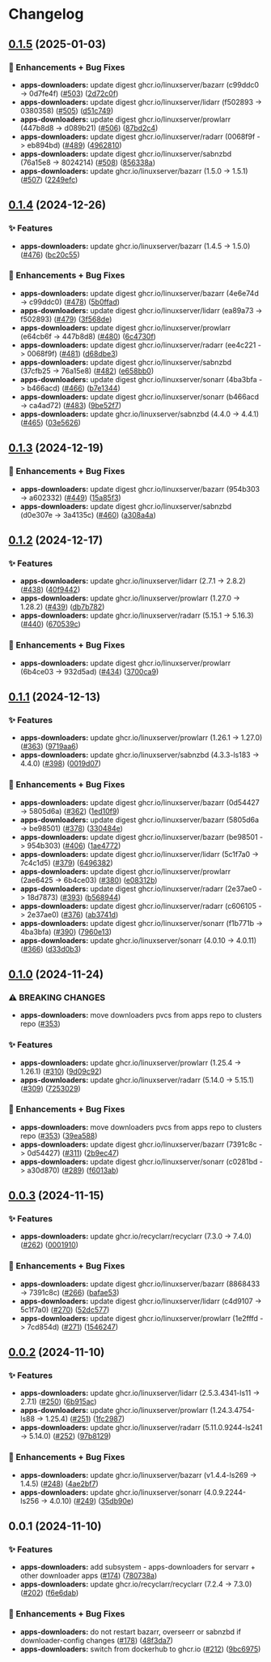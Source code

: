 # Changelog

## [0.1.5](https://github.com/ppat/homelab-ops-kubernetes-apps/compare/apps-downloaders-v0.1.4...apps-downloaders-v0.1.5) (2025-01-03)


### 🚀 Enhancements + Bug Fixes

* **apps-downloaders:** update digest ghcr.io/linuxserver/bazarr (c99ddc0 -&gt; 0d7fe4f) ([#503](https://github.com/ppat/homelab-ops-kubernetes-apps/issues/503)) ([2d72c0f](https://github.com/ppat/homelab-ops-kubernetes-apps/commit/2d72c0fe346efe7e824347e0fccc3a1fa508284c))
* **apps-downloaders:** update digest ghcr.io/linuxserver/lidarr (f502893 -&gt; 0380358) ([#505](https://github.com/ppat/homelab-ops-kubernetes-apps/issues/505)) ([d51c749](https://github.com/ppat/homelab-ops-kubernetes-apps/commit/d51c749721e96ae6143bbed11a37871fae886860))
* **apps-downloaders:** update digest ghcr.io/linuxserver/prowlarr (447b8d8 -&gt; d089b21) ([#506](https://github.com/ppat/homelab-ops-kubernetes-apps/issues/506)) ([87bd2c4](https://github.com/ppat/homelab-ops-kubernetes-apps/commit/87bd2c450f4e390eb598fbe38370c2b1907e14d4))
* **apps-downloaders:** update digest ghcr.io/linuxserver/radarr (0068f9f -&gt; eb894bd) ([#489](https://github.com/ppat/homelab-ops-kubernetes-apps/issues/489)) ([4962810](https://github.com/ppat/homelab-ops-kubernetes-apps/commit/4962810c8db3f29c28cc42ef131e80c394edb87d))
* **apps-downloaders:** update digest ghcr.io/linuxserver/sabnzbd (76a15e8 -&gt; 8024214) ([#508](https://github.com/ppat/homelab-ops-kubernetes-apps/issues/508)) ([856338a](https://github.com/ppat/homelab-ops-kubernetes-apps/commit/856338a21415e6b9ff6535d433d108eaf856b254))
* **apps-downloaders:** update ghcr.io/linuxserver/bazarr (1.5.0 -&gt; 1.5.1) ([#507](https://github.com/ppat/homelab-ops-kubernetes-apps/issues/507)) ([2249efc](https://github.com/ppat/homelab-ops-kubernetes-apps/commit/2249efc7ddb2268dff1695402a37d7d7713e474a))

## [0.1.4](https://github.com/ppat/homelab-ops-kubernetes-apps/compare/apps-downloaders-v0.1.3...apps-downloaders-v0.1.4) (2024-12-26)


### ✨ Features

* **apps-downloaders:** update ghcr.io/linuxserver/bazarr (1.4.5 -&gt; 1.5.0) ([#476](https://github.com/ppat/homelab-ops-kubernetes-apps/issues/476)) ([bc20c55](https://github.com/ppat/homelab-ops-kubernetes-apps/commit/bc20c55024b049e99d74fdc71479c806915045c1))


### 🚀 Enhancements + Bug Fixes

* **apps-downloaders:** update digest ghcr.io/linuxserver/bazarr (4e6e74d -&gt; c99ddc0) ([#478](https://github.com/ppat/homelab-ops-kubernetes-apps/issues/478)) ([5b0ffad](https://github.com/ppat/homelab-ops-kubernetes-apps/commit/5b0ffad60e420819704b4c0f6a62fd955b224dbf))
* **apps-downloaders:** update digest ghcr.io/linuxserver/lidarr (ea89a73 -&gt; f502893) ([#479](https://github.com/ppat/homelab-ops-kubernetes-apps/issues/479)) ([3f568de](https://github.com/ppat/homelab-ops-kubernetes-apps/commit/3f568dedd8a0df359c296d7694479109e4c7d9c6))
* **apps-downloaders:** update digest ghcr.io/linuxserver/prowlarr (e64cb6f -&gt; 447b8d8) ([#480](https://github.com/ppat/homelab-ops-kubernetes-apps/issues/480)) ([6c4730f](https://github.com/ppat/homelab-ops-kubernetes-apps/commit/6c4730f282f5158327736a7c8a390dd5a73cd4b4))
* **apps-downloaders:** update digest ghcr.io/linuxserver/radarr (ee4c221 -&gt; 0068f9f) ([#481](https://github.com/ppat/homelab-ops-kubernetes-apps/issues/481)) ([d68dbe3](https://github.com/ppat/homelab-ops-kubernetes-apps/commit/d68dbe3d0c3abc4dcc3e84fc68c5afbe7de50b2c))
* **apps-downloaders:** update digest ghcr.io/linuxserver/sabnzbd (37cfb25 -&gt; 76a15e8) ([#482](https://github.com/ppat/homelab-ops-kubernetes-apps/issues/482)) ([e658bb0](https://github.com/ppat/homelab-ops-kubernetes-apps/commit/e658bb0d344be46990f730648e2cc5004c484236))
* **apps-downloaders:** update digest ghcr.io/linuxserver/sonarr (4ba3bfa -&gt; b466acd) ([#466](https://github.com/ppat/homelab-ops-kubernetes-apps/issues/466)) ([b7e1344](https://github.com/ppat/homelab-ops-kubernetes-apps/commit/b7e13445605e39db17ab251c785a0b736b60e518))
* **apps-downloaders:** update digest ghcr.io/linuxserver/sonarr (b466acd -&gt; ca4ad72) ([#483](https://github.com/ppat/homelab-ops-kubernetes-apps/issues/483)) ([9be52f7](https://github.com/ppat/homelab-ops-kubernetes-apps/commit/9be52f7a973468edc77cdd802eb4b43d60385645))
* **apps-downloaders:** update ghcr.io/linuxserver/sabnzbd (4.4.0 -&gt; 4.4.1) ([#465](https://github.com/ppat/homelab-ops-kubernetes-apps/issues/465)) ([03e5626](https://github.com/ppat/homelab-ops-kubernetes-apps/commit/03e562675b7aea901bfd1095793f21e353dae393))

## [0.1.3](https://github.com/ppat/homelab-ops-kubernetes-apps/compare/apps-downloaders-v0.1.2...apps-downloaders-v0.1.3) (2024-12-19)


### 🚀 Enhancements + Bug Fixes

* **apps-downloaders:** update digest ghcr.io/linuxserver/bazarr (954b303 -&gt; a602332) ([#449](https://github.com/ppat/homelab-ops-kubernetes-apps/issues/449)) ([15a85f3](https://github.com/ppat/homelab-ops-kubernetes-apps/commit/15a85f3b9afd30b04ccb03758c5679cb9236b64b))
* **apps-downloaders:** update digest ghcr.io/linuxserver/sabnzbd (d0e307e -&gt; 3a4135c) ([#460](https://github.com/ppat/homelab-ops-kubernetes-apps/issues/460)) ([a308a4a](https://github.com/ppat/homelab-ops-kubernetes-apps/commit/a308a4a0fe54aee50cc9ba3c51eddfa179d7bec9))

## [0.1.2](https://github.com/ppat/homelab-ops-kubernetes-apps/compare/apps-downloaders-v0.1.1...apps-downloaders-v0.1.2) (2024-12-17)


### ✨ Features

* **apps-downloaders:** update ghcr.io/linuxserver/lidarr (2.7.1 -&gt; 2.8.2) ([#438](https://github.com/ppat/homelab-ops-kubernetes-apps/issues/438)) ([40f9442](https://github.com/ppat/homelab-ops-kubernetes-apps/commit/40f9442f94d11bb6698c810669108c96040be56b))
* **apps-downloaders:** update ghcr.io/linuxserver/prowlarr (1.27.0 -&gt; 1.28.2) ([#439](https://github.com/ppat/homelab-ops-kubernetes-apps/issues/439)) ([db7b782](https://github.com/ppat/homelab-ops-kubernetes-apps/commit/db7b782374073bc7daca61c7ef24f2c3b8d2683e))
* **apps-downloaders:** update ghcr.io/linuxserver/radarr (5.15.1 -&gt; 5.16.3) ([#440](https://github.com/ppat/homelab-ops-kubernetes-apps/issues/440)) ([670539c](https://github.com/ppat/homelab-ops-kubernetes-apps/commit/670539ceac76fea495daebb5712c3cf941ead651))


### 🚀 Enhancements + Bug Fixes

* **apps-downloaders:** update digest ghcr.io/linuxserver/prowlarr (6b4ce03 -&gt; 932d5ad) ([#434](https://github.com/ppat/homelab-ops-kubernetes-apps/issues/434)) ([3700ca9](https://github.com/ppat/homelab-ops-kubernetes-apps/commit/3700ca98afe1cbe5e2e6c9b84588e98ac2f6050e))

## [0.1.1](https://github.com/ppat/homelab-ops-kubernetes-apps/compare/apps-downloaders-v0.1.0...apps-downloaders-v0.1.1) (2024-12-13)


### ✨ Features

* **apps-downloaders:** update ghcr.io/linuxserver/prowlarr (1.26.1 -&gt; 1.27.0) ([#363](https://github.com/ppat/homelab-ops-kubernetes-apps/issues/363)) ([9719aa6](https://github.com/ppat/homelab-ops-kubernetes-apps/commit/9719aa68070cf361dff1489af9e8d24ffff0828a))
* **apps-downloaders:** update ghcr.io/linuxserver/sabnzbd (4.3.3-ls183 -&gt; 4.4.0) ([#398](https://github.com/ppat/homelab-ops-kubernetes-apps/issues/398)) ([0019d07](https://github.com/ppat/homelab-ops-kubernetes-apps/commit/0019d073032aabc8a77171248e51973421ab8b95))


### 🚀 Enhancements + Bug Fixes

* **apps-downloaders:** update digest ghcr.io/linuxserver/bazarr (0d54427 -&gt; 5805d6a) ([#362](https://github.com/ppat/homelab-ops-kubernetes-apps/issues/362)) ([1ed10f9](https://github.com/ppat/homelab-ops-kubernetes-apps/commit/1ed10f985c9241da687358d8827da07ad866bb36))
* **apps-downloaders:** update digest ghcr.io/linuxserver/bazarr (5805d6a -&gt; be98501) ([#378](https://github.com/ppat/homelab-ops-kubernetes-apps/issues/378)) ([330484e](https://github.com/ppat/homelab-ops-kubernetes-apps/commit/330484e35455415255966f0595a06d94ba8572b7))
* **apps-downloaders:** update digest ghcr.io/linuxserver/bazarr (be98501 -&gt; 954b303) ([#406](https://github.com/ppat/homelab-ops-kubernetes-apps/issues/406)) ([1ae4772](https://github.com/ppat/homelab-ops-kubernetes-apps/commit/1ae4772ea367edba49731d7073a0402101868bb1))
* **apps-downloaders:** update digest ghcr.io/linuxserver/lidarr (5c1f7a0 -&gt; 7c4c1d5) ([#379](https://github.com/ppat/homelab-ops-kubernetes-apps/issues/379)) ([6496382](https://github.com/ppat/homelab-ops-kubernetes-apps/commit/64963822e218887d90653498d422f826e08bfa29))
* **apps-downloaders:** update digest ghcr.io/linuxserver/prowlarr (2ae6425 -&gt; 6b4ce03) ([#380](https://github.com/ppat/homelab-ops-kubernetes-apps/issues/380)) ([e08312b](https://github.com/ppat/homelab-ops-kubernetes-apps/commit/e08312b6ebeb8b89fb359da86aebaee86f48f6e1))
* **apps-downloaders:** update digest ghcr.io/linuxserver/radarr (2e37ae0 -&gt; 18d7873) ([#393](https://github.com/ppat/homelab-ops-kubernetes-apps/issues/393)) ([b568944](https://github.com/ppat/homelab-ops-kubernetes-apps/commit/b568944d98d9099d58c298a4bf0c5ad47ea53f46))
* **apps-downloaders:** update digest ghcr.io/linuxserver/radarr (c606105 -&gt; 2e37ae0) ([#376](https://github.com/ppat/homelab-ops-kubernetes-apps/issues/376)) ([ab3741d](https://github.com/ppat/homelab-ops-kubernetes-apps/commit/ab3741dd8e25aa6041d8026cc5875889f8171d17))
* **apps-downloaders:** update digest ghcr.io/linuxserver/sonarr (f1b771b -&gt; 4ba3bfa) ([#390](https://github.com/ppat/homelab-ops-kubernetes-apps/issues/390)) ([7960e13](https://github.com/ppat/homelab-ops-kubernetes-apps/commit/7960e13eec8e79c60676b05cc54d394fde58ecce))
* **apps-downloaders:** update ghcr.io/linuxserver/sonarr (4.0.10 -&gt; 4.0.11) ([#366](https://github.com/ppat/homelab-ops-kubernetes-apps/issues/366)) ([d33d0b3](https://github.com/ppat/homelab-ops-kubernetes-apps/commit/d33d0b3bc4c799e1655239bfe127dda29c5e39a1))

## [0.1.0](https://github.com/ppat/homelab-ops-kubernetes-apps/compare/apps-downloaders-v0.0.3...apps-downloaders-v0.1.0) (2024-11-24)


### ⚠ BREAKING CHANGES

* **apps-downloaders:** move downloaders pvcs from apps repo to clusters repo ([#353](https://github.com/ppat/homelab-ops-kubernetes-apps/issues/353))

### ✨ Features

* **apps-downloaders:** update ghcr.io/linuxserver/prowlarr (1.25.4 -&gt; 1.26.1) ([#310](https://github.com/ppat/homelab-ops-kubernetes-apps/issues/310)) ([9d09c92](https://github.com/ppat/homelab-ops-kubernetes-apps/commit/9d09c92ddeef7b61ca3f21fe0b9ee35a131e7492))
* **apps-downloaders:** update ghcr.io/linuxserver/radarr (5.14.0 -&gt; 5.15.1) ([#309](https://github.com/ppat/homelab-ops-kubernetes-apps/issues/309)) ([7253029](https://github.com/ppat/homelab-ops-kubernetes-apps/commit/725302999e1380a24a0d105cc8b2ef0f86af6671))


### 🚀 Enhancements + Bug Fixes

* **apps-downloaders:** move downloaders pvcs from apps repo to clusters repo ([#353](https://github.com/ppat/homelab-ops-kubernetes-apps/issues/353)) ([39ea588](https://github.com/ppat/homelab-ops-kubernetes-apps/commit/39ea58825b700716ed807166d256957e6e4e6e7b))
* **apps-downloaders:** update digest ghcr.io/linuxserver/bazarr (7391c8c -&gt; 0d54427) ([#311](https://github.com/ppat/homelab-ops-kubernetes-apps/issues/311)) ([2b9ec47](https://github.com/ppat/homelab-ops-kubernetes-apps/commit/2b9ec47dc26c546e15011cb1a4289993e0df89c3))
* **apps-downloaders:** update digest ghcr.io/linuxserver/sonarr (c0281bd -&gt; a30d870) ([#289](https://github.com/ppat/homelab-ops-kubernetes-apps/issues/289)) ([f6013ab](https://github.com/ppat/homelab-ops-kubernetes-apps/commit/f6013abeda108da78bd610e7fe3acf658b8b04a0))

## [0.0.3](https://github.com/ppat/homelab-ops-kubernetes-apps/compare/apps-downloaders-v0.0.2...apps-downloaders-v0.0.3) (2024-11-15)


### ✨ Features

* **apps-downloaders:** update ghcr.io/recyclarr/recyclarr (7.3.0 -&gt; 7.4.0) ([#262](https://github.com/ppat/homelab-ops-kubernetes-apps/issues/262)) ([0001910](https://github.com/ppat/homelab-ops-kubernetes-apps/commit/0001910c2acb97789c6dacc03d8973281c80d754))


### 🚀 Enhancements + Bug Fixes

* **apps-downloaders:** update digest ghcr.io/linuxserver/bazarr (8868433 -&gt; 7391c8c) ([#266](https://github.com/ppat/homelab-ops-kubernetes-apps/issues/266)) ([bafae53](https://github.com/ppat/homelab-ops-kubernetes-apps/commit/bafae53341aaa1c9bf1beb852077c3bcf63a71b2))
* **apps-downloaders:** update digest ghcr.io/linuxserver/lidarr (c4d9107 -&gt; 5c1f7a0) ([#270](https://github.com/ppat/homelab-ops-kubernetes-apps/issues/270)) ([52dc577](https://github.com/ppat/homelab-ops-kubernetes-apps/commit/52dc57706aba2e096653e69d07abadc4399ea619))
* **apps-downloaders:** update digest ghcr.io/linuxserver/prowlarr (1e2fffd -&gt; 7cd854d) ([#271](https://github.com/ppat/homelab-ops-kubernetes-apps/issues/271)) ([1546247](https://github.com/ppat/homelab-ops-kubernetes-apps/commit/1546247f02a6e2267bc29026c502470548c48425))

## [0.0.2](https://github.com/ppat/homelab-ops-kubernetes-apps/compare/apps-downloaders-v0.0.1...apps-downloaders-v0.0.2) (2024-11-10)


### ✨ Features

* **apps-downloaders:** update ghcr.io/linuxserver/lidarr (2.5.3.4341-ls11 -&gt; 2.7.1) ([#250](https://github.com/ppat/homelab-ops-kubernetes-apps/issues/250)) ([6b915ac](https://github.com/ppat/homelab-ops-kubernetes-apps/commit/6b915ac1db03899893171bf50c573c92d464ce7f))
* **apps-downloaders:** update ghcr.io/linuxserver/prowlarr (1.24.3.4754-ls88 -&gt; 1.25.4) ([#251](https://github.com/ppat/homelab-ops-kubernetes-apps/issues/251)) ([1fc2987](https://github.com/ppat/homelab-ops-kubernetes-apps/commit/1fc2987bfa7d91f226c8cc2c60a981b9d36afceb))
* **apps-downloaders:** update ghcr.io/linuxserver/radarr (5.11.0.9244-ls241 -&gt; 5.14.0) ([#252](https://github.com/ppat/homelab-ops-kubernetes-apps/issues/252)) ([97b8129](https://github.com/ppat/homelab-ops-kubernetes-apps/commit/97b812958a20a3cee2d42a1233838fa796dfcca7))


### 🚀 Enhancements + Bug Fixes

* **apps-downloaders:** update ghcr.io/linuxserver/bazarr (v1.4.4-ls269 -&gt; 1.4.5) ([#248](https://github.com/ppat/homelab-ops-kubernetes-apps/issues/248)) ([4ae2bf7](https://github.com/ppat/homelab-ops-kubernetes-apps/commit/4ae2bf7e11814838fd36d80ccd6f5b1fea4e9bed))
* **apps-downloaders:** update ghcr.io/linuxserver/sonarr (4.0.9.2244-ls256 -&gt; 4.0.10) ([#249](https://github.com/ppat/homelab-ops-kubernetes-apps/issues/249)) ([35db90e](https://github.com/ppat/homelab-ops-kubernetes-apps/commit/35db90e19983e6c84be97eddf28275770ff16dc3))

## 0.0.1 (2024-11-10)


### ✨ Features

* **apps-downloaders:** add subsystem - apps-downloaders for servarr + other downloader apps ([#174](https://github.com/ppat/homelab-ops-kubernetes-apps/issues/174)) ([780738a](https://github.com/ppat/homelab-ops-kubernetes-apps/commit/780738adfe4c681f06bdf3aaf45f500f04ae3ed0))
* **apps-downloaders:** update ghcr.io/recyclarr/recyclarr (7.2.4 -&gt; 7.3.0) ([#202](https://github.com/ppat/homelab-ops-kubernetes-apps/issues/202)) ([f6e6dab](https://github.com/ppat/homelab-ops-kubernetes-apps/commit/f6e6dab66861e0b720456c266301ce652142513d))


### 🚀 Enhancements + Bug Fixes

* **apps-downloaders:** do not restart bazarr, overseerr or sabnzbd if downloader-config changes ([#178](https://github.com/ppat/homelab-ops-kubernetes-apps/issues/178)) ([48f3da7](https://github.com/ppat/homelab-ops-kubernetes-apps/commit/48f3da7a91b1487c0d7a4eb2056725ae24e7ff9e))
* **apps-downloaders:** switch from dockerhub to ghcr.io ([#212](https://github.com/ppat/homelab-ops-kubernetes-apps/issues/212)) ([9bc6975](https://github.com/ppat/homelab-ops-kubernetes-apps/commit/9bc6975225b8135db5a966a074e1a718722e31c3))
